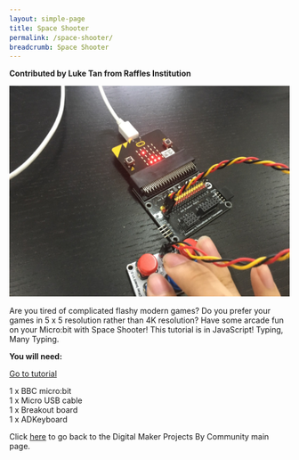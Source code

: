 ```yaml
---
layout: simple-page
title: Space Shooter
permalink: /space-shooter/
breadcrumb: Space Shooter
---
```

**Contributed by Luke Tan from Raffles Institution**

![1](/images/in-schools/digital-maker/projects/fun-and-games/space-shooter/space-shooter.jpg)

Are you tired of complicated flashy modern games? Do you prefer your games in 5 x 5 resolution rather than 4K resolution? Have some arcade fun on your Micro:bit with Space Shooter! This tutorial is in JavaScript! Typing, Many Typing.<br>

**You will need:**<br>

<a href="https://tinkercademy.com/tutorials/space-shooter/" target="_blank">Go to tutorial</a><br>

1 x BBC micro:bit<br>
1 x Micro USB cable<br>
1 x Breakout board<br>
1 x ADKeyboard<br>

Click [here](/in-schools/digital-maker/projects/) to go back to the Digital Maker Projects By Community main page.
